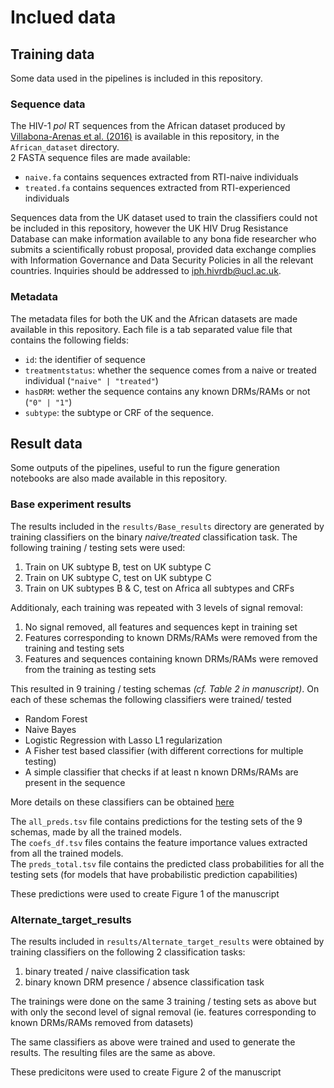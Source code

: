 # Inclued data

## Training data
Some data used in the pipelines is included in this repository. 

### Sequence data
The HIV-1 *pol* RT sequences from the African dataset produced by [Villabona-Arenas et al. (2016)](https://doi.org/10.1097/QAD.0000000000001233) is available in this repository, in the `African_dataset` directory.  
2 FASTA sequence files are made available: 
 - `naive.fa` contains sequences extracted from RTI-naive individuals
 - `treated.fa` contains sequences extracted from RTI-experienced individuals

Sequences data from the UK dataset used to train the classifiers could not be included in this repository, however the UK HIV Drug Resistance Database can make information available to any bona fide researcher who submits a scientifically robust proposal, provided data exchange complies with Information Governance and Data Security Policies in all the relevant countries. Inquiries should be addressed to [iph.hivrdb@ucl.ac.uk](mailto:iph.hivrdb@ucl.ac.uk).

### Metadata
The metadata files for both the UK and the African datasets are made available in this repository. 
Each file is a tab separated value file that contains the following fields:
  - `id`: the identifier of sequence
  - `treatmentstatus`: whether the sequence comes from a naive or treated individual (`"naive" | "treated"`)
  - `hasDRM`: wether the sequence contains any known DRMs/RAMs or not (`"0" | "1"`)
  - `subtype`: the subtype or CRF of the sequence.

## Result data
Some outputs of the pipelines, useful to run the figure generation notebooks are also made available in this repository. 

### Base experiment results
The results included in the `results/Base_results` directory are generated by training classifiers on the binary *naive/treated* classification task. The following training / testing sets were used: 
  1. Train on UK subtype B, test on UK subtype C
  2. Train on UK subtype C, test on UK subtype C
  3. Train on UK subtypes B & C, test on Africa all subtypes and CRFs

Additionaly, each training was repeated with 3 levels of signal removal:
  1. No signal removed, all features and sequences kept in training set
  2. Features corresponding to known DRMs/RAMs were removed from the training and testing sets
  3. Features and sequences containing known DRMs/RAMs were removed from the training as testing sets

This resulted in 9 training / testing schemas *(cf. Table 2 in manuscript)*.
On each of these schemas the following classifiers were trained/ tested

  - Random Forest
  - Naive Bayes
  - Logistic Regression with Lasso L1 regularization
  - A Fisher test based classifier (with different corrections for multiple testing)
  - A simple classifier that checks if at least n known DRMs/RAMs are present in the sequence

More details on these classifiers can be obtained [here](https://github.com/lucblassel/utils_hiv/blob/master/utils_hiv/utils/learning_utils.py#L48)

The `all_preds.tsv` file contains predictions for the testing sets of the 9 schemas, made by all the trained models.  
The `coefs_df.tsv` files contains the feature importance values extracted from all the trained models.  
The `preds_total.tsv` file contains the predicted class probabilities for all the testing sets (for models that have probabilistic prediction capabilities)

These predictions were used to create Figure 1 of the manuscript

### Alternate_target_results
The results included in `results/Alternate_target_results` were obtained by training classifiers on the following 2 classification tasks: 

  1. binary treated / naive classification task
  2. binary known DRM presence / absence classification task

The trainings were done on the same 3 training / testing sets as above but with only the second level of signal removal (ie. features corresponding to known DRMs/RAMs removed from datasets)

The same classifiers as above were trained and used to generate the results. 
The resulting files are the same as above. 

These predicitons were used to create Figure 2 of the manuscript

